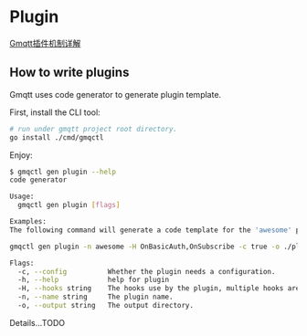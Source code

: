 # Plugin

[Gmqtt插件机制详解](https://juejin.cn/post/6908305981923409934)

## How to write plugins

Gmqtt uses code generator to generate plugin template.

First, install the CLI tool:

```bash
# run under gmqtt project root directory. 
go install ./cmd/gmqctl 
```

Enjoy:

```bash
$ gmqctl gen plugin --help
code generator

Usage:
  gmqctl gen plugin [flags]

Examples:
The following command will generate a code template for the 'awesome' plugin, which makes use of OnBasicAuth and OnSubscribe hook and enables the configuration in ./plugin directory.

gmqctl gen plugin -n awesome -H OnBasicAuth,OnSubscribe -c true -o ./plugin

Flags:
  -c, --config          Whether the plugin needs a configuration.
  -h, --help            help for plugin
  -H, --hooks string    The hooks use by the plugin, multiple hooks are separated by ','
  -n, --name string     The plugin name.
  -o, --output string   The output directory.

```

Details...TODO

